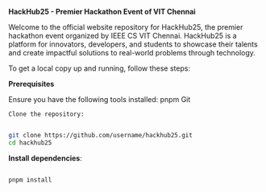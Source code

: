 **HackHub25 - Premier Hackathon Event of VIT Chennai**

Welcome to the official website repository for HackHub25, the premier hackathon event organized by IEEE CS VIT Chennai. HackHub25 is a platform for innovators, developers, and students to showcase their talents and create impactful solutions to real-world problems through technology.

To get a local copy up and running, follow these steps:

**Prerequisites**

Ensure you have the following tools installed:
    pnpm 
    Git



    Clone the repository:

```bash

git clone https://github.com/username/hackhub25.git
cd hackhub25
```

**Install dependencies**:

```bash

pnpm install
```
